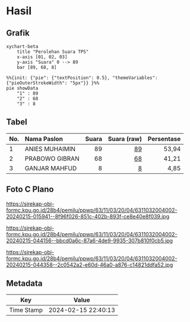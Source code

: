 # Hasil

## Grafik

```mermaid
xychart-beta
    title "Perolehan Suara TPS"
    x-axis [01, 02, 03]
    y-axis "Suara" 0 --> 89
    bar [89, 68, 8]
```

```mermaid
%%{init: {"pie": {"textPosition": 0.5}, "themeVariables": {"pieOuterStrokeWidth": "5px"}} }%%
pie showData
    "1" : 89
    "2" : 68
    "3" : 8
```

## Tabel

| No. | Nama Paslon    | Suara | Suara (raw) | Persentase |
|:--- |:-------------- | -----:| -----------:| ----------:|
| 1   | ANIES MUHAIMIN | 89    | [89][p-1]   | 53,94      |
| 2   | PRABOWO GIBRAN | 68    | [68][p-2]   | 41,21      |
| 3   | GANJAR MAHFUD  | 8     | [8][p-3]    | 4,85       |


[p-1]: https://github.com/gigit-pemilu/pemilu-2024/blob/main/pilpres/hitung-suara/sub/63-kalimantan-selatan/sub/11-balangan/sub/03-awayan/sub/2004-bihara/sub/002-tps/sub/paslon-1.txt
[p-2]: https://github.com/gigit-pemilu/pemilu-2024/blob/main/pilpres/hitung-suara/sub/63-kalimantan-selatan/sub/11-balangan/sub/03-awayan/sub/2004-bihara/sub/002-tps/sub/paslon-2.txt
[p-3]: https://github.com/gigit-pemilu/pemilu-2024/blob/main/pilpres/hitung-suara/sub/63-kalimantan-selatan/sub/11-balangan/sub/03-awayan/sub/2004-bihara/sub/002-tps/sub/paslon-3.txt

## Foto C Plano

https://sirekap-obj-formc.kpu.go.id/28b4/pemilu/ppwp/63/11/03/20/04/6311032004002-20240215-015941--8f96f026-851c-402b-893f-ce8e40e8f039.jpg

https://sirekap-obj-formc.kpu.go.id/28b4/pemilu/ppwp/63/11/03/20/04/6311032004002-20240215-044156--bbcd0a6c-87a6-4de9-9935-307b810f0cb5.jpg

https://sirekap-obj-formc.kpu.go.id/28b4/pemilu/ppwp/63/11/03/20/04/6311032004002-20240215-044358--2c0542a2-e60d-46a0-a876-c14821ddfa52.jpg


## Metadata

| Key        | Value               |
| ---------- | ------------------- |
| Time Stamp | 2024-02-15 22:40:13 |



